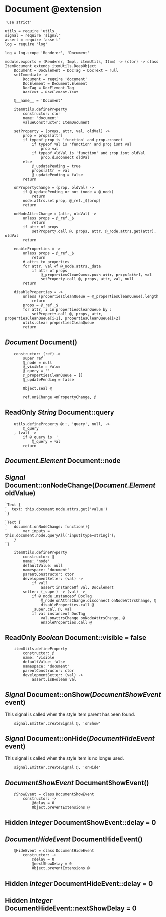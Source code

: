 Document @extension
===================

	'use strict'

	utils = require 'utils'
	signal = require 'signal'
	assert = require 'assert'
	log = require 'log'

	log = log.scope 'Renderer', 'Document'

	module.exports = (Renderer, Impl, itemUtils, Item) -> (ctor) -> class ItemDocument extends itemUtils.DeepObject
		Document = DocElement = DocTag = DocText = null
		setImmediate ->
			Document = require 'document'
			DocElement = Document.Element
			DocTag = DocElement.Tag
			DocText = DocElement.Text

		@__name__ = 'Document'

		itemUtils.defineProperty
			constructor: ctor
			name: 'document'
			valueConstructor: ItemDocument

		setProperty = (props, attr, val, oldVal) ->
			prop = props[attr]
			if typeof prop is 'function' and prop.connect
				if typeof val is 'function' and prop isnt val
					prop val
				if typeof oldVal is 'function' and prop isnt oldVal
					prop.disconnect oldVal
			else
				@_updatePending = true
				props[attr] = val
				@_updatePending = false
			return

		onPropertyChange = (prop, oldVal) ->
			if @_updatePending or not (node = @_node)
				return
			node.attrs.set prop, @_ref._$[prop]
			return

		onNodeAttrsChange = (attr, oldVal) ->
			unless props = @_ref._$
				return
			if attr of props
				setProperty.call @, props, attr, @_node.attrs.get(attr), oldVal
			return

		enableProperties = ->
			unless props = @_ref._$
				return
			# attrs to properties
			for attr, val of @_node.attrs._data
				if attr of props
					@_propertiesCleanQueue.push attr, props[attr], val
					setProperty.call @, props, attr, val, null
			return

		disableProperties = ->
			unless (propertiesCleanQueue = @_propertiesCleanQueue).length
				return
			props = @_ref._$
			for attr, i in propertiesCleanQueue by 3
				setProperty.call @, props, attr, propertiesCleanQueue[i+1], propertiesCleanQueue[i+2]
			utils.clear propertiesCleanQueue
			return

*Document* Document()
---------------------

		constructor: (ref) ->
			super ref
			@_node = null
			@_visible = false
			@_query = ''
			@_propertiesCleanQueue = []
			@_updatePending = false

			Object.seal @

			ref.on$Change onPropertyChange, @

ReadOnly *String* Document::query
---------------------------------

		utils.defineProperty @::, 'query', null, ->
			@_query
		, (val) ->
			if @_query is ''
				@_query = val
			return

*Document.Element* Document::node
---------------------------------

## *Signal* Document::onNodeChange(*Document.Element* oldValue)

```nml
`Text {
`  text: this.document.node.attrs.get('value')
`}
```

```nml
`Text {
`	document.onNodeChange: function(){
`		var inputs = this.document.node.queryAll('input[type=string]');
`	}
`}
```

		itemUtils.defineProperty
			constructor: @
			name: 'node'
			defaultValue: null
			namespace: 'document'
			parentConstructor: ctor
			developmentSetter: (val) ->
				if val?
					assert.instanceOf val, DocElement
			setter: (_super) -> (val) ->
				if @_node instanceof DocTag
					@_node.onAttrsChange.disconnect onNodeAttrsChange, @
					disableProperties.call @
				_super.call @, val
				if val instanceof DocTag
					val.onAttrsChange onNodeAttrsChange, @
					enableProperties.call @

ReadOnly *Boolean* Document::visible = false
--------------------------------------------

		itemUtils.defineProperty
			constructor: @
			name: 'visible'
			defaultValue: false
			namespace: 'document'
			parentConstructor: ctor
			developmentSetter: (val) ->
				assert.isBoolean val

*Signal* Document::onShow(*DocumentShowEvent* event)
----------------------------------------------------

This signal is called when the style item parent has been found.

		signal.Emitter.createSignal @, 'onShow'

*Signal* Document::onHide(*DocumentHideEvent* event)
----------------------------------------------------

This signal is called when the style item is no longer used.

		signal.Emitter.createSignal @, 'onHide'

*DocumentShowEvent* DocumentShowEvent()
---------------------------------------

		@ShowEvent = class DocumentShowEvent
			constructor: ->
				@delay = 0
				Object.preventExtensions @

Hidden *Integer* DocumentShowEvent::delay = 0
---------------------------------------------

*DocumentHideEvent* DocumentHideEvent()
---------------------------------------

		@HideEvent = class DocumentHideEvent
			constructor: ->
				@delay = 0
				@nextShowDelay = 0
				Object.preventExtensions @

Hidden *Integer* DocumentHideEvent::delay = 0
---------------------------------------------

Hidden *Integer* DocumentHideEvent::nextShowDelay = 0
-----------------------------------------------------
